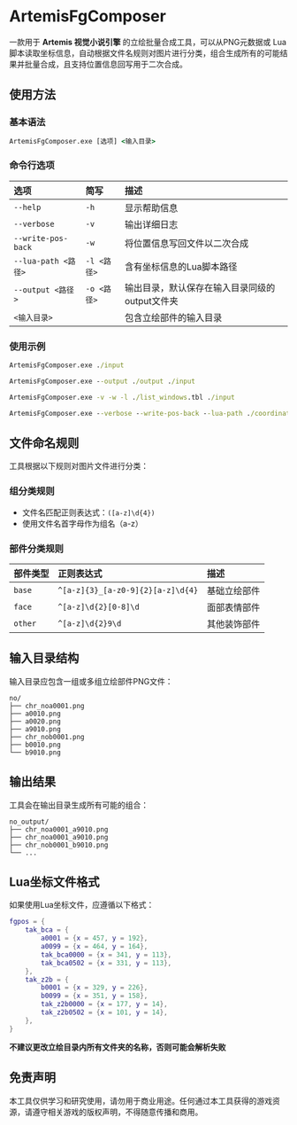 # ArtemisFgComposer

一款用于 **Artemis 视觉小说引擎** 的立绘批量合成工具，可以从PNG元数据或 Lua 脚本读取坐标信息，自动根据文件名规则对图片进行分类，组合生成所有的可能结果并批量合成，且支持位置信息回写用于二次合成。

## 使用方法

### 基本语法

```cmd
ArtemisFgComposer.exe [选项] <输入目录>
```

### 命令行选项

| 选项                | 简写        | 描述                                           |
| :------------------ | :---------- | :--------------------------------------------- |
| `--help`            | `-h`        | 显示帮助信息                                   |
| `--verbose`         | `-v`        | 输出详细日志                                   |
| `--write-pos-back`  | `-w`        | 将位置信息写回文件以二次合成                   |
| `--lua-path <路径>` | `-l <路径>` | 含有坐标信息的Lua脚本路径                      |
| `--output <路径>`   | `-o <路径>` | 输出目录，默认保存在输入目录同级的output文件夹 |
| `<输入目录>`        |             | 包含立绘部件的输入目录                         |

### 使用示例

```cmd
ArtemisFgComposer.exe ./input

ArtemisFgComposer.exe --output ./output ./input

ArtemisFgComposer.exe -v -w -l ./list_windows.tbl ./input

ArtemisFgComposer.exe --verbose --write-pos-back --lua-path ./coordinates.lua --output ./results ./character_parts
```

## 文件命名规则

工具根据以下规则对图片文件进行分类：

### 组分类规则

- 文件名匹配正则表达式：`([a-z]\d{4})`
- 使用文件名首字母作为组名（a-z）

### 部件分类规则

| 部件类型 | 正则表达式                        | 描述         |
| :------- | :-------------------------------- | :----------- |
| `base`   | `^[a-z]{3}_[a-z0-9]{2}[a-z]\d{4}` | 基础立绘部件 |
| `face`   | `^[a-z]\d{2}[0-8]\d`              | 面部表情部件 |
| `other`  | `^[a-z]\d{2}9\d`                  | 其他装饰部件 |

## 输入目录结构

输入目录应包含一组或多组立绘部件PNG文件：

```
no/
├── chr_noa0001.png
├── a0010.png
├── a0020.png
├── a9010.png
├── chr_nob0001.png
├── b0010.png
└── b9010.png
```

## 输出结果

工具会在输出目录生成所有可能的组合：

```
no_output/
├── chr_noa0001_a9010.png
├── chr_noa0001_a9010.png
├── chr_nob0001_b9010.png
└── ...
```

## Lua坐标文件格式

如果使用Lua坐标文件，应遵循以下格式：

```lua
fgpos = {
    tak_bca = {
        a0001 = {x = 457, y = 192},
        a0099 = {x = 464, y = 164},
        tak_bca0000 = {x = 341, y = 113},
        tak_bca0502 = {x = 331, y = 113},
    },
    tak_z2b = {
        b0001 = {x = 329, y = 226},
        b0099 = {x = 351, y = 158},
        tak_z2b0000 = {x = 177, y = 14},
        tak_z2b0502 = {x = 101, y = 14},
    },
}
```

**不建议更改立绘目录内所有文件夹的名称，否则可能会解析失败**

## **免责声明**

本工具仅供学习和研究使用，请勿用于商业用途。任何通过本工具获得的游戏资源，请遵守相关游戏的版权声明，不得随意传播和商用。
